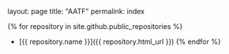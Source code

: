 layout: page
title: "AATF"
permalink: index

{% for repository in site.github.public_repositories %}
  * [{{ repository.name }}]({{ repository.html_url }})
{% endfor %}
